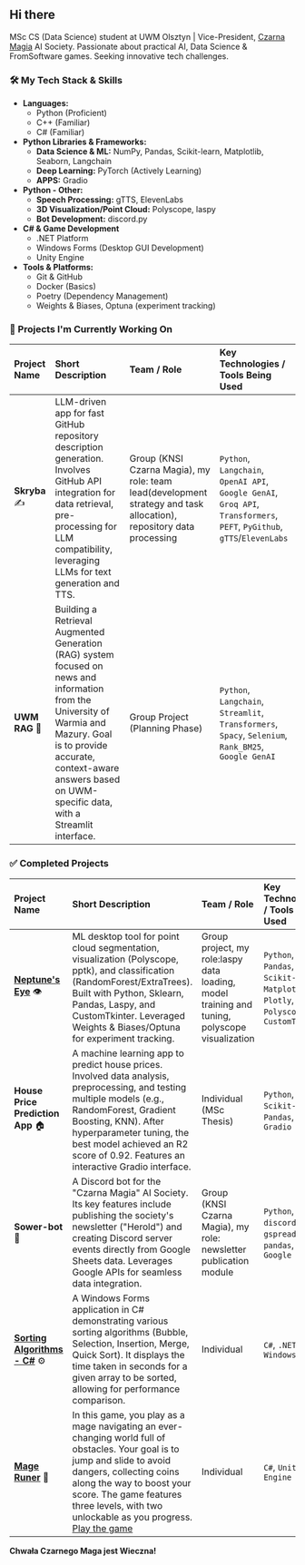 ## Hi there
MSc CS (Data Science) student at UWM Olsztyn | Vice-President, [Czarna Magia](https://github.com/knsiczarnamagia) AI Society. Passionate about practical AI, Data Science & FromSoftware games. Seeking innovative tech challenges.

### 🛠️ My Tech Stack & Skills
*   **Languages:**
    *   Python (Proficient)
    *   C++ (Familiar)
    *   C# (Familiar)
*   **Python Libraries & Frameworks:**
    *   **Data Science & ML:** NumPy, Pandas, Scikit-learn, Matplotlib, Seaborn, Langchain
    *   **Deep Learning:** PyTorch (Actively Learning)
    *   **APPS:** Gradio
*   **Python - Other:**
    *   **Speech Processing:** gTTS, ElevenLabs
    *   **3D Visualization/Point Cloud:** Polyscope, laspy
    *   **Bot Development:** discord.py
*   **C# & Game Development**
    * .NET Platform
    * Windows Forms (Desktop GUI Development)
    * Unity Engine
*   **Tools & Platforms:**
    *   Git & GitHub
    *   Docker (Basics)
    *   Poetry (Dependency Management)
    *   Weights & Biases, Optuna (experiment tracking)

### 🚀 Projects I'm Currently Working On

| Project Name                                                           | Short Description                                                                                                                                                                                                                           | Team / Role                                                                                                         | Key Technologies / Tools Being Used |
|:-----------------------------------------------------------------------|:--------------------------------------------------------------------------------------------------------------------------------------------------------------------------------------------------------------------------------------------|:--------------------------------------------------------------------------------------------------------------------| :---------------------------------- |
|  **Skryba**    ✍️                                                      | LLM-driven app for fast GitHub repository description generation. Involves GitHub API integration for data retrieval, pre-processing for LLM compatibility, leveraging LLMs for text generation and TTS.                                    | Group (KNSI Czarna Magia), my role: team lead(development strategy and task allocation), repository data processing | `Python`, `Langchain`, `OpenAI API`, `Google GenAI`, `Groq API`, `Transformers`, `PEFT`, `PyGithub`, `gTTS`/`ElevenLabs` |
| **UWM RAG**   📰                                                       | Building a Retrieval Augmented Generation (RAG) system focused on news and information from the University of Warmia and Mazury. Goal is to provide accurate, context-aware answers based on UWM-specific data, with a Streamlit interface. | Group Project (Planning Phase)                                                                                      | `Python`, `Langchain`, `Streamlit`, `Transformers`, `Spacy`, `Selenium`, `Rank_BM25`, `Google GenAI` |


### ✅ Completed Projects

| Project Name                                                                 | Short Description                                                                                                                                                                                                                                                                    | Team / Role                                                                                   | Key Technologies / Tools Being Used                                 |
|:-----------------------------------------------------------------------------|:-------------------------------------------------------------------------------------------------------------------------------------------------------------------------------------------------------------------------------------------------------------------------------------|:----------------------------------------------------------------------------------------------| :-------------------------------------------------- |
| **[Neptune's Eye](https://github.com/KTFish/neptuns-eye)**    👁️            | ML desktop tool for point cloud segmentation, visualization (Polyscope, pptk), and classification (RandomForest/ExtraTrees). Built with Python, Sklearn, Pandas, Laspy, and CustomTkinter. Leveraged Weights & Biases/Optuna for experiment tracking.                                | Group project, my role:laspy data loading, model training and tuning, polyscope visualization | `Python`, `NumPy`, `Pandas`, `Scikit-learn`, `Matplotlib`, `Plotly`, `laspy`, `Polyscope`, `CustomTkinter` |
|  **House Price Prediction App**   🏠                                         | A machine learning app to predict house prices. Involved data analysis, preprocessing, and testing multiple models (e.g., RandomForest, Gradient Boosting, KNN). After hyperparameter tuning, the best model achieved an R2 score of 0.92. Features an interactive Gradio interface. | Individual (MSc Thesis)                                                                       | `Python`, `Scikit-learn`, `Pandas`, `Gradio`          |
|  **Sower-bot**   🤖                                                          | A Discord bot for the "Czarna Magia" AI Society. Its key features include publishing the society's newsletter ("Herold") and creating Discord server events directly from Google Sheets data. Leverages Google APIs for seamless data integration.                                   | Group (KNSI Czarna Magia), my role: newsletter publication module                             | `Python`, `discord.py`, `gspread`, `pandas`, `Google APIs` |
| **[Sorting Algorithms - C#](https://github.com/Perunio/sorting-algorithms)** ⚙️| A Windows Forms application in C# demonstrating various sorting algorithms (Bubble, Selection, Insertion, Merge, Quick Sort). It displays the time taken in seconds for a given array to be sorted, allowing for performance comparison.                                             | Individual                                                                                    | `C#`, `.NET`, `Windows Forms`                       |
| **[Mage Runer](https://github.com/Perunio/projekt-unity166266)**   🧙        | In this game, you play as a mage navigating an ever-changing world full of obstacles. Your goal is to jump and slide to avoid dangers, collecting coins along the way to boost your score. The game features three levels, with two unlockable as you progress. [Play the game](https://play.unity.com/en/games/0de61a3b-009d-4923-b619-aeac647ddce3/mage-runner)    | Individual                                                                                    | `C#`, `Unity Engine`                                |

**Chwała Czarnego Maga jest Wieczna!**